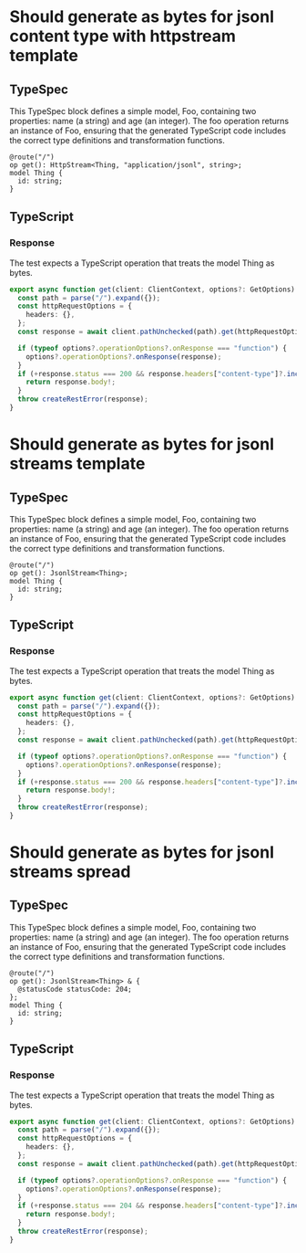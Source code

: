 # Should generate as bytes for jsonl content type with httpstream template

## TypeSpec

This TypeSpec block defines a simple model, Foo, containing two properties: name (a string) and age (an integer). The foo operation returns an instance of Foo, ensuring that the generated TypeScript code includes the correct type definitions and transformation functions.

```tsp
@route("/")
op get(): HttpStream<Thing, "application/jsonl", string>;
model Thing {
  id: string;
}
```

## TypeScript

### Response

The test expects a TypeScript operation that treats the model Thing as bytes.

```ts src/api/clientOperations.ts function get
export async function get(client: ClientContext, options?: GetOptions): Promise<Uint8Array> {
  const path = parse("/").expand({});
  const httpRequestOptions = {
    headers: {},
  };
  const response = await client.pathUnchecked(path).get(httpRequestOptions);

  if (typeof options?.operationOptions?.onResponse === "function") {
    options?.operationOptions?.onResponse(response);
  }
  if (+response.status === 200 && response.headers["content-type"]?.includes("application/jsonl")) {
    return response.body!;
  }
  throw createRestError(response);
}
```

# Should generate as bytes for jsonl streams template

## TypeSpec

This TypeSpec block defines a simple model, Foo, containing two properties: name (a string) and age (an integer). The foo operation returns an instance of Foo, ensuring that the generated TypeScript code includes the correct type definitions and transformation functions.

```tsp
@route("/")
op get(): JsonlStream<Thing>;
model Thing {
  id: string;
}
```

## TypeScript

### Response

The test expects a TypeScript operation that treats the model Thing as bytes.

```ts src/api/clientOperations.ts function get
export async function get(client: ClientContext, options?: GetOptions): Promise<Uint8Array> {
  const path = parse("/").expand({});
  const httpRequestOptions = {
    headers: {},
  };
  const response = await client.pathUnchecked(path).get(httpRequestOptions);

  if (typeof options?.operationOptions?.onResponse === "function") {
    options?.operationOptions?.onResponse(response);
  }
  if (+response.status === 200 && response.headers["content-type"]?.includes("application/jsonl")) {
    return response.body!;
  }
  throw createRestError(response);
}
```

# Should generate as bytes for jsonl streams spread

## TypeSpec

This TypeSpec block defines a simple model, Foo, containing two properties: name (a string) and age (an integer). The foo operation returns an instance of Foo, ensuring that the generated TypeScript code includes the correct type definitions and transformation functions.

```tsp
@route("/")
op get(): JsonlStream<Thing> & {
  @statusCode statusCode: 204;
};
model Thing {
  id: string;
}
```

## TypeScript

### Response

The test expects a TypeScript operation that treats the model Thing as bytes.

```ts src/api/clientOperations.ts function get
export async function get(client: ClientContext, options?: GetOptions): Promise<Uint8Array> {
  const path = parse("/").expand({});
  const httpRequestOptions = {
    headers: {},
  };
  const response = await client.pathUnchecked(path).get(httpRequestOptions);

  if (typeof options?.operationOptions?.onResponse === "function") {
    options?.operationOptions?.onResponse(response);
  }
  if (+response.status === 204 && response.headers["content-type"]?.includes("application/jsonl")) {
    return response.body!;
  }
  throw createRestError(response);
}
```
